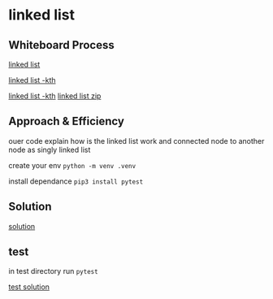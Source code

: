 # linked list

## Whiteboard Process

[linked list](./Untitled%20(2).png)

[linked list -kth](./Untitled%20(7).png)

[linked list -kth](./Untitled%20(1).png)
[linked list zip](./Untitled%20(3).png)


## Approach & Efficiency

ouer code explain how is the linked list work and connected node to another node as singly linked list

create your env 
`python -m venv .venv`

install dependance
`pip3 install pytest`


## Solution

[solution](./linked_list.py)

## test
in test directory run
`pytest`

[test solution](./test/test_linked_list.py)
